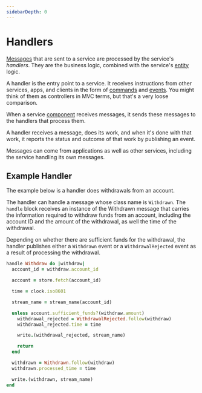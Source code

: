```yaml
---
sidebarDepth: 0
---
```


# Handlers

[Messages](/glossary.md#message) that are sent to a service are processed by the service's _handlers_. They are the business logic, combined with the service's [entity](./entities.md) logic.

A handler is the entry point to a service. It receives instructions from other services, apps, and clients in the form of [commands](/glossary.md#command) and [events](/glossary.md#event). You might think of them as controllers in MVC terms, but that's a very loose comparison.

When a service [component](/glossary.md#component) receives messages, it sends these messages to the handlers that process them.

A handler receives a message, does its work, and when it's done with that work, it reports the status and outcome of that work by publishing an event.

Messages can come from applications as well as other services, including the service handling its own messages.

## Example Handler

The example below is a handler does withdrawals from an account.

The handler can handle a message whose class name is `Withdrawn`. The `handle` block receives an instance of the Withdrawn message that carries the information required to withdraw funds from an account, including the account ID and the amount of the withdrawal, as well the time of the withdrawal.

Depending on whether there are sufficient funds for the withdrawal, the handler publishes either a `Withdrawn` event or a `WithdrawalRejected` event as a result of processing the withdrawal.

``` ruby
handle Withdraw do |withdraw|
  account_id = withdraw.account_id

  account = store.fetch(account_id)

  time = clock.iso8601

  stream_name = stream_name(account_id)

  unless account.sufficient_funds?(withdraw.amount)
    withdrawal_rejected = WithdrawalRejected.follow(withdraw)
    withdrawal_rejected.time = time

    write.(withdrawal_rejected, stream_name)

    return
  end

  withdrawn = Withdrawn.follow(withdraw)
  withdrawn.processed_time = time

  write.(withdrawn, stream_name)
end
```
